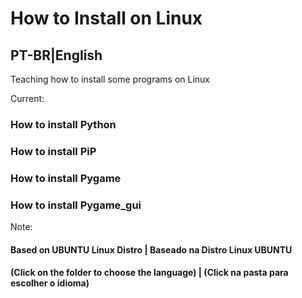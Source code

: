 # How to Install on Linux
## PT-BR|English
Teaching how to install some programs on Linux

Current:

### How to install Python

### How to install PiP

### How to install Pygame

### How to install Pygame_gui

Note:
#### Based on UBUNTU Linux Distro | Baseado na Distro Linux UBUNTU 
#### (Click on the folder to choose the language) | (Click na pasta para escolher o idioma)
